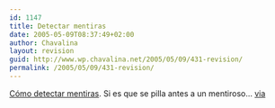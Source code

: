 ```yaml
---
id: 1147
title: Detectar mentiras
date: 2005-05-09T08:37:49+02:00
author: Chavalina
layout: revision
guid: http://www.wp.chavalina.net/2005/05/09/431-revision/
permalink: /2005/05/09/431-revision/
---
```

<a href="http://www.blifaloo.com/info/lies.php" target="_blank">C&oacute;mo detectar mentiras</a>. Si es que se pilla antes a un mentiroso&#8230; <a href="http://www.alt1040.com/" target="_blank">via</a>